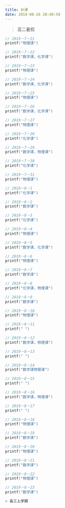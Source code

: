 ```yaml
---
title: 补课
date: 2019-08-26 20:49:59
---
```


> 高二暑假

```c
// 2019－7－21
printf("物理课")
```
```c
// 2019－7－22
printf("数学课，化学课")
```
```c
// 2019－7－23
printf("物理课")
```
```c
// 2019－7－24
printf("数学课，化学课")
```
```c
// 2019－7－25
printf("物理课")
```
```c
// 2019－7－26
printf("数学课，化学课")
```
```c
// 2019－7－27
printf("物理课")
```
```c
// 2019－7－28
printf("化学课")
```
```c
// 2019－7－29
printf("数学课，物理课")
```
```c
// 2019－7－30
printf("化学课")
```
```c
// 2019－7－31
printf("物理课")
```
```c
// 2019－8－1
printf("化学课")
```
```c
// 2019－8－2
printf("数学课")
```
```c
// 2019－8－3
printf("化学课")
```
```c
// 2019－8－4
printf("物理课")
```
```c
// 2019－8－5
printf("数学课，化学课")
```
```c
// 2019－8－6
printf("物理课")
```
```c
// 2019－8－7
printf("数学课")
```
```c
// 2019－8－8
printf("化学课，物理课")
```
```c
// 2019－8－9
printf("数学课")
```
```c
// 2019－8－10
printf("物理课")
```
```c
// 2019－8－11
printf(" ")
```
```c
// 2019－8－12
printf("数学课，物理课")
```
```c
// 2019－8－13
printf(" ")
```
```c
// 2019－8－14
printf("数学课物理课")
```
```c
// 2019－8－15
printf(" ")
```
```c
// 2019－8－16
printf("数学课，物理课")
```
```c
// 2019－8－17
printf(" ")
```
```c
// 2019－8－18
printf("物理课")
```
```c
// 2019－8－19
printf("数学课")
```
```c
// 2019－8－20
printf("物理课")
```
```c
// 2019－8－21
printf("数学课")
```
```c
// 2019－8－22
printf("物理课")
```
```c
// 2019－8－23
printf("数学课")

> 高三上学期

